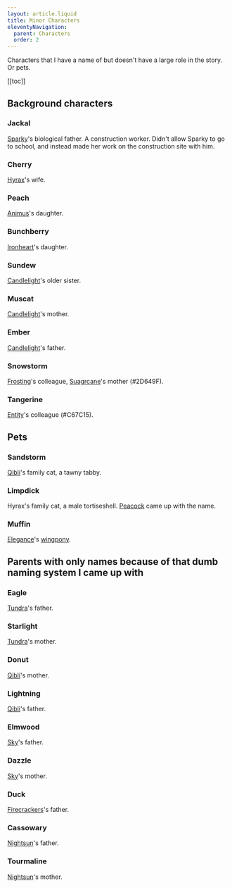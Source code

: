 ```yaml
---
layout: article.liquid
title: Minor Characters
eleventyNavigation:
  parent: Characters
  order: 2
---
```


Characters that I have a name of but doesn't have a large role in the story. Or pets.

[[toc]]

## Background characters

### Jackal

[Sparky](/characters/sparky/)'s biological father. A construction worker. Didn't allow Sparky to go to school, and instead made her work on the construction site with him.

### Cherry

[Hyrax](/characters/hyrax/)'s wife.

### Peach

[Animus](/characters/animus/)'s daughter.

### Bunchberry

[Ironheart](/characters/ironheart/)'s daughter.

### Sundew

[Candlelight](/characters/candlelight/)'s older sister.

### Muscat

[Candlelight](/characters/candlelight/)'s mother.

### Ember

[Candlelight](/characters/candlelight/)'s father.

### Snowstorm

[Frosting](/characters/frosting/)'s colleague, [Suagrcane](/characters/sugarcane/)'s mother (#2D649F).

### Tangerine

[Entity](/characters/entity/)'s colleague (#C67C15).

## Pets

### Sandstorm

[Qibli](/characters/qibli/)'s family cat, a tawny tabby.

### Limpdick

Hyrax's family cat, a male tortiseshell. [Peacock](/characters/peacock/) came up with the name.

### Muffin

[Elegance](/characters/elegance/)'s [wingpony](/world/creatures/).

## Parents with only names because of that dumb naming system I came up with

### Eagle

[Tundra](/characters/tundra/)'s father.

### Starlight

[Tundra](/characters/tundra/)'s mother.

### Donut

[Qibli](/characters/qibli/)'s mother.

### Lightning

[Qibli](/characters/qibli/)'s father.

### Elmwood

[Sky](/characters/sky/)'s father.

### Dazzle

[Sky](/characters/sky/)'s mother.

### Duck

[Firecrackers](/characters/firecrackers/)'s father.

### Cassowary

[Nightsun](/characters/nightsun/)'s father.

### Tourmaline

[Nightsun](/characters/nightsun)'s mother.
